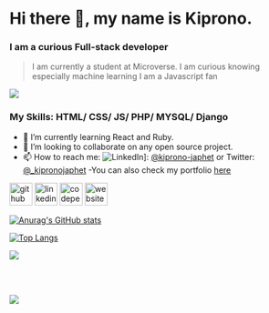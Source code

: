 # Hi there 👋, my name is Kiprono.
### I am a curious Full-stack developer

> I am currently a student at Microverse. I am curious knowing especially machine learning
> I am a Javascript fan

<img src="./helloworld2.gif"/>

### My Skills: HTML/ CSS/ JS/ PHP/ MYSQL/ Django


- 🌱 I’m currently learning React and Ruby. 
- 👯 I’m looking to collaborate on any open source project. 
- 📫 How to reach me: ![LinkedIn](https://img.shields.io/badge/GitHub-000000?style=for-the-badge&logo=GitHub&logoColor=white)]: [@kiprono-japhet](https://www.linkedin.com/in/kiprono-japhet-85aab1220) 
     or
       Twitter: [@_kipronojaphet](https://twitter.com/@_kipronojaphet)
-You can also check my portfolio [here](https://ksigei.github.io/portfolio2/)



[<img src='https://cdn.jsdelivr.net/npm/simple-icons@3.0.1/icons/github.svg' alt='github' height='40'>](https://github.com/https://github.com/Wes-Isaac)  [<img src='https://cdn.jsdelivr.net/npm/simple-icons@3.0.1/icons/linkedin.svg' alt='linkedin' height='40'>](https://www.linkedin.com/in/https://www.linkedin.com/in/yishak-wesego-b404851a7//)  [<img src='https://cdn.jsdelivr.net/npm/simple-icons@3.0.1/icons/codepen.svg' alt='codepen' height='40'>](https://codepen.io/https://codepen.io/wes-isaac/)  [<img src='https://cdn.jsdelivr.net/npm/simple-icons@3.0.1/icons/icloud.svg' alt='website' height='40'>](https://wes-isaac.github.io/Portfolio/)  


[![Anurag's GitHub stats](https://github-readme-stats.vercel.app/api?username=ksigei)](https://github.com/ksigei/github-readme-stats)

[![Top Langs](https://github-readme-stats.vercel.app/api/top-langs/?username=ksigei)](https://github.com/ksigei/github-readme-stats)


<p><img src="https://github-readme-streak-stats.herokuapp.com?user=ksigei&=chartreuse-dark"></p>
<br>
<p>
  <br>
    <img src="https://activity-graph.herokuapp.com/graph?username=ksigei&=chartreuse-dark">
</p>
